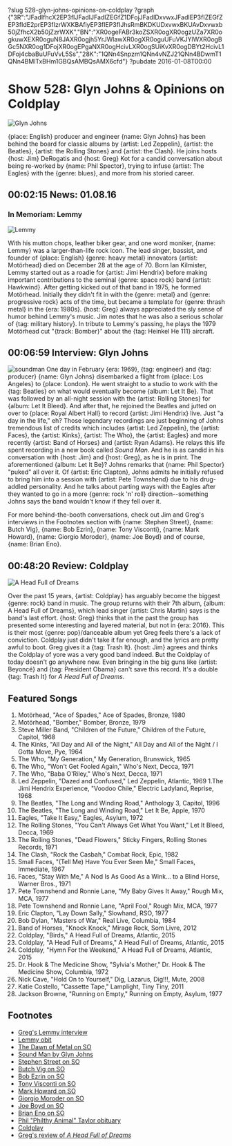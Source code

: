 ?slug 528-glyn-johns-opinions-on-coldplay
?graph {"3R":"JFadIfhcX2EP3fIJFadIJFadIZEGfZ1DFojJFadIDxvwxJFadIEP3fIZEGfZEP3fIdE2prEP3fIzrWXKBAfiyEP3fIEP3fIJhsRmBKDKUDxvwxBKUAvDxvwxb50jZfhcX2b50jZzrWXK","BN":"XR0ogeFABr3koZSXR0ogXR0ogzUZa7XR0ogkuwXEXR0oguN8JAXR0ogjh5YrJWlawXR0ogXR0oguUFuVKJYlWXR0ogBGc5NXR0og1DFojXR0ogEPgaNXR0ogHcivLXR0ogSUiKvXR0ogDBYt2HcivL1DFoj4cbaBuUFuVvL5Ss","28K":"1QNn4Snpzm1QNn4vNZJ21QNn4BDwmT1QNn4BMlTxBHm1GBQsAMBQsAMX6cfd"}
?pubdate 2016-01-08T00:00

# Show 528: Glyn Johns & Opinions on Coldplay

![Glyn Johns](//static.soundopinions.org/images/2016/glynjohns_web.jpg)

{place: English} producer and engineer {name: Glyn Johns} has been behind the board for classic albums by {artist: Led Zeppelin}, {artist: the Beatles}, {artist: the Rolling Stones} and {artist: the Clash}. He joins hosts {host: Jim} DeRogatis and {host: Greg} Kot for a candid conversation about being re-worked by {name: Phil Spector}, trying to infuse {artist: The Eagles} with the {genre: blues}, and more from his storied career.


## 00:02:15 News: 01.08.16
### In Memoriam: Lemmy
![Lemmy](//static.soundopinions.org/images/2016/lemmy_web.jpg)

With his mutton chops, leather biker gear, and one word moniker, {name: Lemmy} was a larger-than-life rock icon. The lead singer, bassist, and founder of {place: English} {genre: heavy metal} innovators {artist: Motörhead} died on December 28 at the age of 70. Born Ian Kilmister, Lemmy started out as a roadie for {artist: Jimi Hendrix} before making important contributions to the seminal {genre: space rock} band {artist: Hawkwind}. After getting kicked out of that band in 1975, he formed Motörhead. Initially they didn't fit in with the {genre: metal} and {genre: progressive rock} acts of the time, but became a template for {genre: thrash metal} in the {era: 1980s}. {host: Greg} always appreciated the sly sense of humor behind Lemmy's music. Jim notes that he was also a serious scholar of {tag: military history}. In tribute to Lemmy's passing, he plays the 1979 Motörhead cut "{track: Bomber}" about the {tag: Heinkel He 111} aircraft.


## 00:06:59 Interview: Glyn Johns
![soundman](//static.soundopinions.org/images/2016/soundman.jpg)
One day in February {era: 1969}, {tag: engineer} and {tag: producer} {name: Glyn Johns} disembarked a flight from {place: Los Angeles} to {place: London}. He went straight to a studio to work with the {tag: Beatles} on what would eventually become {album: Let It Be}. That was followed by an all-night session with the {artist: Rolling Stones} for {album: Let It Bleed}. And after that, he rejoined the Beatles and jutted on over to {place: Royal Albert Hall} to record {artist: Jimi Hendrix} live. Just "a day in the life," eh? Those legendary recordings are just beginning of Johns tremendous list of credits which includes {artist: Led Zeppelin}, the {artist: Faces}, the {artist: Kinks}, {artist: The Who}, the {artist: Eagles} and more recently {artist: Band of Horses} and {artist: Ryan Adams}. He relays this life spent recording in a new book called *Sound Man*. And he is as candid in his conversation with {host: Jim} and {host: Greg}, as he is in print.  The aforementioned {album: Let It Be}? Johns remarks that {name: Phil Spector} "puked" all over it. Of {artist: Eric Clapton}, Johns admits he initially refused to bring him into a session with {artist: Pete Townshend} due to his drug-addled personality. And he talks about parting ways with the Eagles after they wanted to go in a more {genre: rock 'n' roll} direction--something Johns says the band wouldn't know if they fell over it. 

For more behind-the-booth conversations, check out Jim and Greg's interviews in the Footnotes section with {name: Stephen Street}, {name: Butch Vig}, {name: Bob Ezrin}, {name: Tony Visconti}, {name: Mark Howard}, {name: Giorgio Moroder}, {name: Joe Boyd} and of course, {name: Brian Eno}.


## 00:48:20 Review: Coldplay
![A Head Full of Dreams](//static.soundopinions.org/assets/528/28K0.jpg "471744/1053933969")

Over the past 15 years, {artist: Coldplay} has arguably become the biggest {genre: rock} band in music. The group returns with their 7th album, {album: A Head Full of Dreams}, which lead singer {artist: Chris Martin} says is the band's last effort. {host: Greg} thinks that in the past the group has presented some interesting and layered material, but not in {era: 2016}. This is their most {genre: pop}/danceable album yet Greg feels there's a lack of conviction. Coldplay just didn't take it far enough, and the lyrics are pretty awful to boot. Greg gives it a {tag: Trash It}. {host: Jim} agrees and thinks the Coldplay of yore was a very good band indeed. But the Coldplay of today doesn't go anywhere new. Even bringing in the big guns like {artist: Beyoncé} and {tag: President Obama} can't save this record. It's a double {tag: Trash It} for *A Head Full of Dreams*. 



## Featured Songs
    
1. Motörhead, "Ace of Spades," Ace of Spades, Bronze, 1980 
1. Motörhead, "Bomber," Bomber, Bronze, 1979
1. Steve Miller Band, "Children of the Future," Children of the Future, Capitol, 1968
1. The Kinks, "All Day and All of the Night," All Day and All of the Night / I Gotta Move, Pye, 1964
1. The Who, "My Generation," My Generation, Brunswick, 1965
1. The Who, "Won't Get Fooled Again," Who's Next, Decca, 1971
1. The Who, "Baba O'Riley," Who's Next, Decca, 1971
1. Led Zeppelin, "Dazed and Confused," Led Zeppelin, Atlantic, 1969
1.The Jimi Hendrix Experience, "Voodoo Chile," Electric Ladyland, Reprise, 1968
1. The Beatles, "The Long and Winding Road," Anthology 3, Capitol, 1996
1. The Beatles, "The Long and Winding Road," Let It Be, Apple, 1970
1. Eagles, "Take It Easy," Eagles, Asylum, 1972
1. The Rolling Stones, "You Can't Always Get What You Want," Let It Bleed, Decca, 1969
1. The Rolling Stones, "Dead Flowers," Sticky Fingers, Rolling Stones Records, 1971
1. The Clash, "Rock the Casbah," Combat Rock, Epic, 1982
1. Small Faces, "(Tell Me) Have You Ever Seen Me," Small Faces, Immediate, 1967
1. Faces, "Stay With Me," A Nod Is As Good As a Wink… to a Blind Horse, Warner Bros., 1971
1. Pete Townshend and Ronnie Lane, "My Baby Gives It Away," Rough Mix, MCA, 1977
1. Pete Townshend and Ronnie Lane, "April Fool," Rough Mix, MCA, 1977
1. Eric Clapton, "Lay Down Sally," Slowhand, RSO, 1977
1. Bob Dylan, "Masters of War," Real Live, Columbia, 1984
1. Band of Horses, "Knock Knock," Mirage Rock, Som Livre, 2012
1. Coldplay, "Birds," A Head Full of Dreams, Atlantic, 2015
1. Coldplay, "A Head Full of Dreams," A Head Full of Dreams, Atlantic, 2015
1. Coldplay, "Hymn For the Weekend," A Head Full of Dreams, Atlantic, 2015
1. Dr. Hook & The Medicine Show, "Sylvia's Mother," Dr. Hook & The Medicine Show, Columbia, 1972
1. Nick Cave, "Hold On to Yourself," Dig, Lazarus, Dig!!!, Mute, 2008
1. Katie Costello, "Cassette Tape," Lamplight, Tiny Tiny, 2011
1. Jackson Browne, "Running on Empty," Running on Empty, Asylum, 1977


## Footnotes
- [Greg's Lemmy interview](http://articles.chicagotribune.com/2011-02-18/entertainment/ct-ott-0218-motorhead-20110218_1_hawkwind-motorhead-rock-n-roll)
- [Lemmy obit](http://www.nytimes.com/2015/12/29/arts/music/lemmy-singer-and-bassist-for-motorhead-dies-at-70.html)
- [The Dawn of Metal on SO](/show/144)
- [Sound Man by Glyn Johns](http://glynjohns.com/books/book)
- [Stephen Street on SO](/show/243/#stephenstreet)
- [Butch Vig on SO](/show/120/#butchvig)
- [Bob Ezrin on SO](/show/305/#bobezrin)
- [Tony Visconti on SO](/show/143/#tonyvisconti)
- [Mark Howard on SO](/show/288/#markhoward)
- [Giorgio Moroder on SO](/show/437/#giorgiomoroder)
- [Joe Boyd on SO](/show/73/#joeboyd)
- [Brian Eno on SO](/show/310/#brianeno)
- [Phil "Philthy Animal" Taylor obituary](/show/521/#motorhead)
- [Coldplay](http://coldplay.com/)
- [Greg's review of *A Head Full of Dreams*](http://www.chicagotribune.com/entertainment/music/kot/sc-ent-1204-music-coldplay-20151204-column.html)

